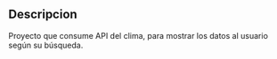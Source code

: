 ## Descripcion
Proyecto que consume API del clima, para mostrar los datos al usuario según su búsqueda.
